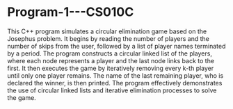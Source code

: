 # Program-1---CS010C


This C++ program simulates a circular elimination game based on the Josephus problem. It begins by reading the number of players and the number of skips from the user, followed by a list of player names terminated by a period. The program constructs a circular linked list of the players, where each node represents a player and the last node links back to the first. It then executes the game by iteratively removing every k-th player until only one player remains. The name of the last remaining player, who is declared the winner, is then printed. The program effectively demonstrates the use of circular linked lists and iterative elimination processes to solve the game.




